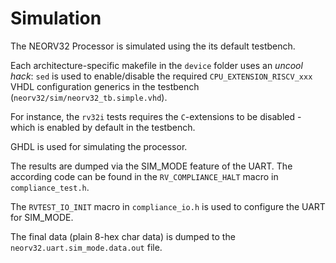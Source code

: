 # Simulation

The NEORV32 Processor is simulated using the its default testbench.

Each architecture-specific makefile in the `device` folder uses an _uncool hack_: `sed` is used to
enable/disable the required `CPU_EXTENSION_RISCV_xxx` VHDL configuration generics in the testbench (`neorv32/sim/neorv32_tb.simple.vhd`).

For instance, the `rv32i` tests requires the `C`-extensions to be disabled - which is enabled by default in the testbench.

GHDL is used for simulating the processor.

The results are dumped via the SIM_MODE feature of the UART. The according code can be found in the `RV_COMPLIANCE_HALT`
macro in `compliance_test.h`.

The `RVTEST_IO_INIT` macro in `compliance_io.h` is used to configure
the UART for SIM_MODE.

The final data (plain 8-hex char data) is dumped to the `neorv32.uart.sim_mode.data.out` file.
